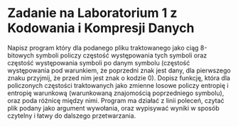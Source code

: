 # Zadanie na Laboratorium 1 z Kodowania i Kompresji Danych
Napisz program który dla podanego pliku traktowanego jako ciąg 8-bitowych symboli
policzy częstość występowania tych symboli oraz częstość występowania symboli po danym
symbolu (częstość występowania pod warunkiem, że poprzedni znak jest dany, dla pierwszego znaku przyjmij, że przed nim jest znak o kodzie 0). Dopisz funkcję, która dla policzonych częstości traktowanych jako zmienne losowe policzy entropię i entropię warunkową
(warunkowaną znajomością poprzedniego symbolu), oraz poda różnicę między nimi.
Program ma działać z linii poleceń, czytać plik podany jako argument wywołania, oraz
wypisywać wyniki w sposób czytelny i łatwy do dalszego przetwarzania.
